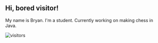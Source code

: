 ## Hi, bored visitor!
My name is Bryan. I'm a student.
Currently working on making chess in Java.

![visitors](https://visitor-badge.glitch.me/badge?page_id=byung806)
